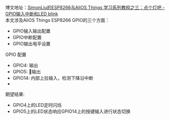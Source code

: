 博文地址：[SimonLiu的ESP8266与AliOS Things 学习系列教程之三：点个灯吧 - GPIO输入中断和LED blink](https://blog.csdn.net/toopoo/article/details/86930422)<br>
本文涉及AliOS Things ESP8266 GPIO的三个方面：<br>
- GPIO输入输出配置
- GPIO中断配置
- GPIO输出电平设置
  
GPIO 配置
 * GPIO4: 输出
 * GPIO5: 输出
 * GPIO14:  内部上拉输入，检测下降沿中断
 *
期望结果:
 * GPIO4上的LED定时闪烁
 * GPIO5上的LED状态响应GPIO14上的按键输入进行状态切换